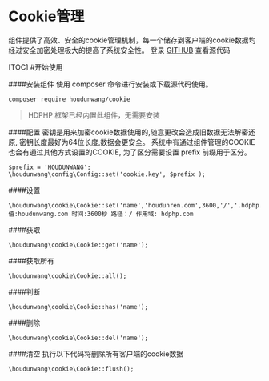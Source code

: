 # Cookie管理
组件提供了高效、安全的cookie管理机制，每一个储存到客户端的cookie数据均经过安全加密处理极大的提高了系统安全性。
登录 [GITHUB](https://github.com/houdunwang/cookie)  查看源代码

[TOC]
#开始使用

####安装组件
使用 composer 命令进行安装或下载源代码使用。

```
composer require houdunwang/cookie
```
> HDPHP 框架已经内置此组件，无需要安装

####配置
密钥是用来加密cookie数据使用的,随意更改会造成旧数据无法解密还原, 密钥长度最好为64位长度,数据会更安全。
系统中有通过组件管理的COOKIE也会有通过其他方式设置的COOKIE, 为了区分需要设置 prefix 前缀用于区分。
```
$prefix = 'HOUDUNWANG';
\houdunwang\config\Config::set('cookie.key', $prefix );
```

####设置
```
\houdunwang\cookie\Cookie::set('name','houdunren.com',3600,'/','.hdphp.com');
值:houdunwang.com 时间:3600秒 路径：/ 作用域: hdphp.com
```

####获取
```
\houdunwang\cookie\Cookie::get('name');
```

####获取所有
```
\houdunwang\cookie\Cookie::all();
```

####判断
```
\houdunwang\cookie\Cookie::has('name');
```

####删除
```
\houdunwang\cookie\Cookie::del('name');
```

####清空
执行以下代码将删除所有客户端的cookie数据
```
\houdunwang\cookie\Cookie::flush();
```